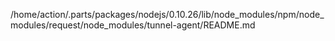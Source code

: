 /home/action/.parts/packages/nodejs/0.10.26/lib/node_modules/npm/node_modules/request/node_modules/tunnel-agent/README.md